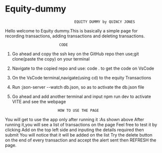# Equity-dummy
                                    EQUITY DUMMY by QUINCY JONES
 Hello welcome to Equity dummy.This is basically a simple page for recording transactions,
 adding transactions and deleting transactions.
                             
                             CODE

1. Go ahead and copy the ssh key on the GitHub repo then use;git clone(paste the copy) on your terminal   
2. Navigate to the copied repo and use: code . to get the code on VsCode
3. On the VsCode terminal,navigate(using cd) to the equity Transactions
4. Run :json-server --watch db.json, so as to activate the db.json file
5. Go ahead and add another terminal  and input npm run dev to activate VITE and see the webpage                       
                          
                            HOW TO USE THE PAGE
 
 You will get to use the app only after running it :As shown above
After running it,you will see a list of transactions on the page 
Feel free to test it by clicking Add on the top left side and inputing the details 
 required then submit
 You will notice that it will be added on the list
 Try the delete button on the end of every transaction and accept the alert sent then REFRESH the page.

 
